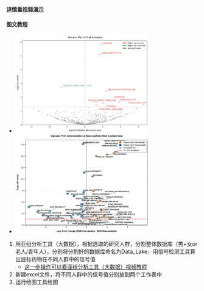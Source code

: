 #### [详情看视频演示](https://www.bilibili.com/video/BV1sZ7hzdEkv/)

#### 图文教程
- <img src="../pic/亚组显著性对比森林图.png" alt="文章中典型流程图" width="350">  
- <img src="../pic/[P1022]两亚组-PT风险对比-火山图-type2_temp.png" alt="文章中典型流程图" width="350">
1. 用亚组分析工具（大数据），根据选取的研究人群，分割整体数据库（男+女or老人/青年人），分别将分割好的数据库命名为Data_Lake，用信号检测工具算出目标药物在不同人群中的信号值
    - [这一步操作可以看亚组分析工具（大数据）视频教程](https://www.bilibili.com/video/BV1CDVpz9EXK/)
2. 新建excel文件，将不同人群中的信号值分别放到两个工作表中
3. 运行绘图工具绘图
